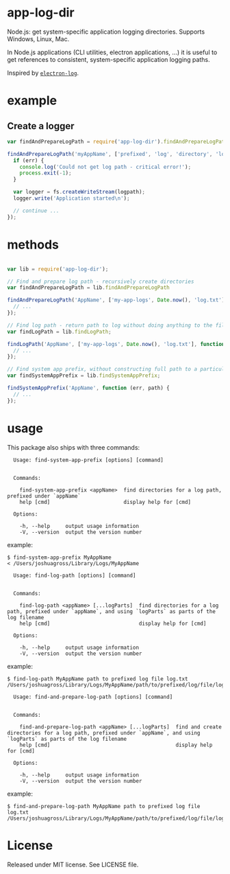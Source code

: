 # app-log-dir
Node.js: get system-specific application logging directories. Supports Windows, Linux, Mac.

In Node.js applications (CLI utilities, electron applications, ...) it is useful
to get references to consistent, system-specific application logging paths.

Inspired by [`electron-log`](https://github.com/megahertz/electron-log).

# example
## Create a logger
```javascript
var findAndPrepareLogPath = require('app-log-dir').findAndPrepareLogPath;

findAndPrepareLogPath('myAppName', ['prefixed', 'log', 'directory', 'log1.txt'], function (err, logpath) {
  if (err) {
    console.log('Could not get log path - critical error!');
    process.exit(-1);
  }

  var logger = fs.createWriteStream(logpath);
  logger.write('Application started\n');

  // continue ...
});
```

# methods
```javascript

var lib = require('app-log-dir');

// Find and prepare log path - recursively create directories
var findAndPrepareLogPath = lib.findAndPrepareLogPath

findAndPrepareLogPath('AppName', ['my-app-logs', Date.now(), 'log.txt'], function (err, path) {
  // ...
});

// Find log path - return path to log without doing anything to the filesystem
var findLogPath = lib.findLogPath;

findLogPath('AppName', ['my-app-logs', Date.now(), 'log.txt'], function (err, path) {
  // ...
});

// Find system app prefix, without constructing full path to a particular logfile
var findSystemAppPrefix = lib.findSystemAppPrefix;

findSystemAppPrefix('AppName', function (err, path) {
  // ...
});
```

# usage

This package also ships with three commands:

```
  Usage: find-system-app-prefix [options] [command]


  Commands:

    find-system-app-prefix <appName>  find directories for a log path, prefixed under `appName`
    help [cmd]                        display help for [cmd]

  Options:

    -h, --help     output usage information
    -V, --version  output the version number
```

example: 

```
$ find-system-app-prefix MyAppName
< /Users/joshuagross/Library/Logs/MyAppName
```

```
  Usage: find-log-path [options] [command]


  Commands:

    find-log-path <appName> [...logParts]  find directories for a log path, prefixed under `appName`, and using `logParts` as parts of the log filename
    help [cmd]                             display help for [cmd]

  Options:

    -h, --help     output usage information
    -V, --version  output the version number
```

example:

```
$ find-log-path MyAppName path to prefixed log file log.txt
/Users/joshuagross/Library/Logs/MyAppName/path/to/prefixed/log/file/log.txt
```

```
  Usage: find-and-prepare-log-path [options] [command]


  Commands:

    find-and-prepare-log-path <appName> [...logParts]  find and create directories for a log path, prefixed under `appName`, and using `logParts` as parts of the log filename
    help [cmd]                                         display help for [cmd]

  Options:

    -h, --help     output usage information
    -V, --version  output the version number
```

example:

```
$ find-and-prepare-log-path MyAppName path to prefixed log file log.txt
/Users/joshuagross/Library/Logs/MyAppName/path/to/prefixed/log/file/log.txt
```

# License

Released under MIT license. See LICENSE file.
